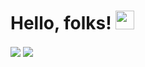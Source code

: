 

# Hello, folks! <img src="https://raw.githubusercontent.com/MartinHeinz/MartinHeinz/master/wave.gif" width="30px">

<!--
**bonn1112/bonn1112** is a ✨ _special_ ✨ repository because its `README.md` (this file) appears on your GitHub profile.
-->

<img align="center" src="https://github-readme-stats.vercel.app/api/?username=bonn1112&theme=solarized-light&show_icons=true" />

<img align="center" src="https://github-readme-stats.vercel.app/api/top-langs/?username=bonn1112&theme=solarized-light&show_icons=true" />
